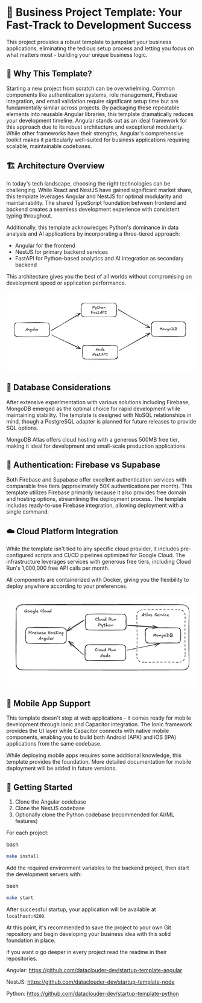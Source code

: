 # 🚀 Business Project Template: Your Fast-Track to Development Success

This project provides a robust template to jumpstart your business applications, eliminating the tedious setup process and letting you focus on what matters most - building your unique business logic.

## 🤔 Why This Template?

Starting a new project from scratch can be overwhelming. Common components like authentication systems, role management, Firebase integration, and email validation require significant setup time but are fundamentally similar across projects. By packaging these repeatable elements into reusable Angular libraries, this template dramatically reduces your development timeline. Angular stands out as an ideal framework for this approach due to its robust architecture and exceptional modularity. While other frameworks have their strengths, Angular's comprehensive toolkit makes it particularly well-suited for business applications requiring scalable, maintainable codebases.

## 🏗️ Architecture Overview

In today's tech landscape, choosing the right technologies can be challenging. While React and NestJS have gained significant market share, this template leverages Angular and NestJS for optimal modularity and maintainability. The shared TypeScript foundation between frontend and backend creates a seamless development experience with consistent typing throughout.

Additionally, this template acknowledges Python's dominance in data analysis and AI applications by incorporating a three-tiered approach:

- Angular for the frontend
- NestJS for primary backend services
- FastAPI for Python-based analytics and AI integration as secondary backend

This architecture gives you the best of all worlds without compromising on development speed or application performance.

![alt text](image-1.png)

## 💾 Database Considerations

After extensive experimentation with various solutions including Firebase, MongoDB emerged as the optimal choice for rapid development while maintaining stability. The template is designed with NoSQL relationships in mind, though a PostgreSQL adapter is planned for future releases to provide SQL options.

MongoDB Atlas offers cloud hosting with a generous 500MB free tier, making it ideal for development and small-scale production applications.

## 🔐 Authentication: Firebase vs Supabase

Both Firebase and Supabase offer excellent authentication services with comparable free tiers (approximately 50K authentications per month). This template utilizes Firebase primarily because it also provides free domain and hosting options, streamlining the deployment process. The template includes ready-to-use Firebase integration, allowing deployment with a single command.

## ☁️ Cloud Platform Integration

While the template isn't tied to any specific cloud provider, it includes pre-configured scripts and CI/CD pipelines optimized for Google Cloud. The infrastructure leverages services with generous free tiers, including Cloud Run's 1,000,000 free API calls per month.

All components are containerized with Docker, giving you the flexibility to deploy anywhere according to your preferences.

![alt text](image-2.png)

## 📱 Mobile App Support

This template doesn't stop at web applications - it comes ready for mobile development through Ionic and Capacitor integration. The Ionic framework provides the UI layer while Capacitor connects with native mobile components, enabling you to build both Android (APK) and iOS (IPA) applications from the same codebase.

While deploying mobile apps requires some additional knowledge, this template provides the foundation. More detailed documentation for mobile deployment will be added in future versions.

## 🚦 Getting Started

1. Clone the Angular codebase
2. Clone the NestJS codebase
3. Optionally clone the Python codebase (recommended for AI/ML features)

For each project:

bash

```bash
make install
```

Add the required environment variables to the backend project, then start the development servers with:

bash

```bash
make start
```

After successful startup, your application will be available at `localhost:4200`.

At this point, it's recommended to save the project to your own Git repository and begin developing your business idea with this solid foundation in place.

if you want o go deeper in every project read the readme in their repositories.

Angular: https://github.com/dataclouder-dev/startup-template-angular

NestJS: https://github.com/dataclouder-dev/startup-template-node

Python: https://github.com/dataclouder-dev/startup-template-python
